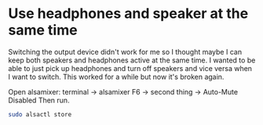 # Use headphones and speaker at the same time

Switching the output device didn't work for me so I thought maybe I can keep both speakers and headphones active at the same time.
I wanted to be able to just pick up headphones and turn off speakers and vice versa when I want to switch.
This worked for a while but now it's broken again.

Open alsamixer: terminal → alsamixer
F6 -> second thing -> Auto-Mute Disabled
Then run.
```bash
sudo alsactl store
```
